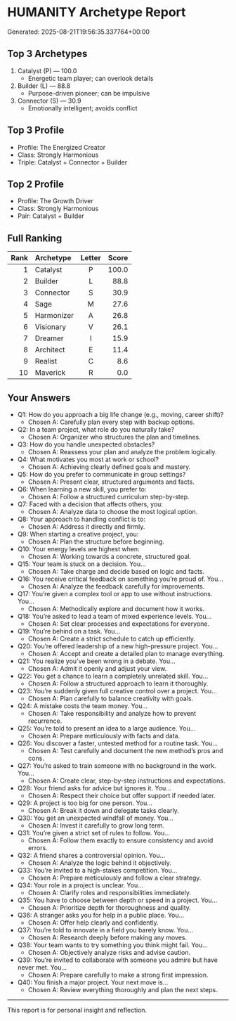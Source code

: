 # HUMANITY Archetype Report

Generated: 2025-08-21T19:56:35.337764+00:00

## Top 3 Archetypes

1. Catalyst (P) — 100.0
   - Energetic team player; can overlook details
2. Builder (L) — 88.8
   - Purpose-driven pioneer; can be impulsive
3. Connector (S) — 30.9
   - Emotionally intelligent; avoids conflict

## Top 3 Profile

- Profile: The Energized Creator
- Class: Strongly Harmonious
- Triple: Catalyst + Connector + Builder

## Top 2 Profile

- Profile: The Growth Driver
- Class: Strongly Harmonious
- Pair: Catalyst + Builder

## Full Ranking

| Rank | Archetype | Letter | Score |
| ---: | :-- | :--: | ---: |
| 1 | Catalyst | P | 100.0 |
| 2 | Builder | L | 88.8 |
| 3 | Connector | S | 30.9 |
| 4 | Sage | M | 27.6 |
| 5 | Harmonizer | A | 26.8 |
| 6 | Visionary | V | 26.1 |
| 7 | Dreamer | I | 15.9 |
| 8 | Architect | E | 11.4 |
| 9 | Realist | C | 8.6 |
| 10 | Maverick | R | 0.0 |

## Your Answers

- Q1: How do you approach a big life change (e.g., moving, career shift)?
  - Chosen A: Carefully plan every step with backup options.
- Q2: In a team project, what role do you naturally take?
  - Chosen A: Organizer who structures the plan and timelines.
- Q3: How do you handle unexpected obstacles?
  - Chosen A: Reassess your plan and analyze the problem logically.
- Q4: What motivates you most at work or school?
  - Chosen A: Achieving clearly defined goals and mastery.
- Q5: How do you prefer to communicate in group settings?
  - Chosen A: Present clear, structured arguments and facts.
- Q6: When learning a new skill, you prefer to:
  - Chosen A: Follow a structured curriculum step-by-step.
- Q7: Faced with a decision that affects others, you:
  - Chosen A: Analyze data to choose the most logical option.
- Q8: Your approach to handling conflict is to:
  - Chosen A: Address it directly and firmly.
- Q9: When starting a creative project, you:
  - Chosen A: Plan the structure before beginning.
- Q10: Your energy levels are highest when:
  - Chosen A: Working towards a concrete, structured goal.
- Q15: Your team is stuck on a decision. You…
  - Chosen A: Take charge and decide based on logic and facts.
- Q16: You receive critical feedback on something you’re proud of. You…
  - Chosen A: Analyze the feedback carefully for improvements.
- Q17: You’re given a complex tool or app to use without instructions. You…
  - Chosen A: Methodically explore and document how it works.
- Q18: You’re asked to lead a team of mixed experience levels. You…
  - Chosen A: Set clear processes and expectations for everyone.
- Q19: You’re behind on a task. You…
  - Chosen A: Create a strict schedule to catch up efficiently.
- Q20: You’re offered leadership of a new high-pressure project. You…
  - Chosen A: Accept and create a detailed plan to manage everything.
- Q21: You realize you’ve been wrong in a debate. You…
  - Chosen A: Admit it openly and adjust your view.
- Q22: You get a chance to learn a completely unrelated skill. You…
  - Chosen A: Follow a structured approach to learn it thoroughly.
- Q23: You’re suddenly given full creative control over a project. You…
  - Chosen A: Plan carefully to balance creativity with goals.
- Q24: A mistake costs the team money. You…
  - Chosen A: Take responsibility and analyze how to prevent recurrence.
- Q25: You’re told to present an idea to a large audience. You…
  - Chosen A: Prepare meticulously with facts and data.
- Q26: You discover a faster, untested method for a routine task. You…
  - Chosen A: Test carefully and document the new method’s pros and cons.
- Q27: You’re asked to train someone with no background in the work. You…
  - Chosen A: Create clear, step-by-step instructions and expectations.
- Q28: Your friend asks for advice but ignores it. You…
  - Chosen A: Respect their choice but offer support if needed later.
- Q29: A project is too big for one person. You…
  - Chosen A: Break it down and delegate tasks clearly.
- Q30: You get an unexpected windfall of money. You…
  - Chosen A: Invest it carefully to grow long term.
- Q31: You’re given a strict set of rules to follow. You…
  - Chosen A: Follow them exactly to ensure consistency and avoid errors.
- Q32: A friend shares a controversial opinion. You…
  - Chosen A: Analyze the logic behind it objectively.
- Q33: You’re invited to a high-stakes competition. You…
  - Chosen A: Prepare meticulously and follow a clear strategy.
- Q34: Your role in a project is unclear. You…
  - Chosen A: Clarify roles and responsibilities immediately.
- Q35: You have to choose between depth or speed in a project. You…
  - Chosen A: Prioritize depth for thoroughness and quality.
- Q36: A stranger asks you for help in a public place. You…
  - Chosen A: Offer help clearly and confidently.
- Q37: You’re told to innovate in a field you barely know. You…
  - Chosen A: Research deeply before making any moves.
- Q38: Your team wants to try something you think might fail. You…
  - Chosen A: Objectively analyze risks and advise caution.
- Q39: You’re invited to collaborate with someone you admire but have never met. You…
  - Chosen A: Prepare carefully to make a strong first impression.
- Q40: You finish a major project. Your next move is…
  - Chosen A: Review everything thoroughly and plan the next steps.

---

This report is for personal insight and reflection.
